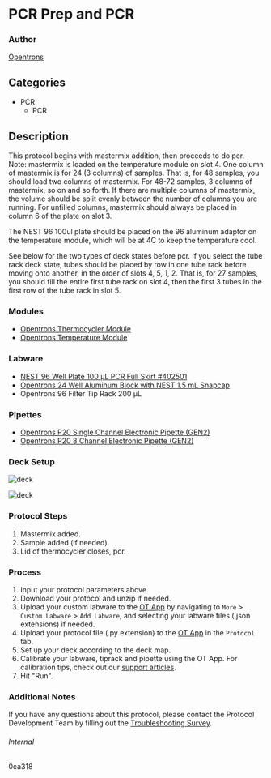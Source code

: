 # PCR Prep and PCR


### Author
[Opentrons](https://opentrons.com/)


## Categories
* PCR
	* PCR


## Description
This protocol begins with mastermix addition, then proceeds to do pcr. Note: mastermix is loaded on the temperature module on slot 4. One column of mastermix is for 24 (3 columns) of samples. That is, for 48 samples, you should load two columns of mastermix. For 48-72 samples, 3 columns of mastermix, so on and so forth. If there are multiple columns of mastermix, the volume should be split evenly between the number of columns you are running. For unfilled columns, mastermix should always be placed in column 6 of the plate on slot 3.

The NEST 96 100ul plate should be placed on the 96 aluminum adaptor on the temperature module, which will be at 4C to keep the temperature cool.

See below for the two types of deck states before pcr. If you select the tube rack deck state, tubes should be placed by row in one tube rack before moving onto another, in the order of slots 4, 5, 1, 2. That is, for 27 samples, you should fill the entire first tube rack on slot 4, then the first 3 tubes in the first row of the tube rack in slot 5.



### Modules
* [Opentrons Thermocycler Module](https://shop.opentrons.com/thermocycler-module-1/)
* [Opentrons Temperature Module](https://shop.opentrons.com/thermocycler-module-1/)


### Labware
* [NEST 96 Well Plate 100 µL PCR Full Skirt #402501](http://www.cell-nest.com/page94?_l=en&product_id=97&product_category=96)
* [Opentrons 24 Well Aluminum Block with NEST 1.5 mL Snapcap](https://shop.opentrons.com/collections/opentrons-tips/products/tube-rack-set-1)
* Opentrons 96 Filter Tip Rack 200 µL


### Pipettes
* [Opentrons P20 Single Channel Electronic Pipette (GEN2)](https://shop.opentrons.com/single-channel-electronic-pipette-p20/)
* [Opentrons P20 8 Channel Electronic Pipette (GEN2)](https://shop.opentrons.com/8-channel-electronic-pipette/)


### Deck Setup
![deck](https://opentrons-protocol-library-website.s3.amazonaws.com/custom-README-images/0ca318/Screen+Shot+2023-04-03+at+2.32.01+PM.png)

![deck](https://opentrons-protocol-library-website.s3.amazonaws.com/custom-README-images/0ca318/Screen+Shot+2023-04-03+at+2.33.02+PM.png)



### Protocol Steps
1. Mastermix added.
2. Sample added (if needed).
3. Lid of thermocycler closes, pcr.


### Process
1. Input your protocol parameters above.
2. Download your protocol and unzip if needed.
3. Upload your custom labware to the [OT App](https://opentrons.com/ot-app) by navigating to `More` > `Custom Labware` > `Add Labware`, and selecting your labware files (.json extensions) if needed.
4. Upload your protocol file (.py extension) to the [OT App](https://opentrons.com/ot-app) in the `Protocol` tab.
5. Set up your deck according to the deck map.
6. Calibrate your labware, tiprack and pipette using the OT App. For calibration tips, check out our [support articles](https://support.opentrons.com/en/collections/1559720-guide-for-getting-started-with-the-ot-2).
7. Hit "Run".


### Additional Notes
If you have any questions about this protocol, please contact the Protocol Development Team by filling out the [Troubleshooting Survey](https://protocol-troubleshooting.paperform.co/).


###### Internal
0ca318
